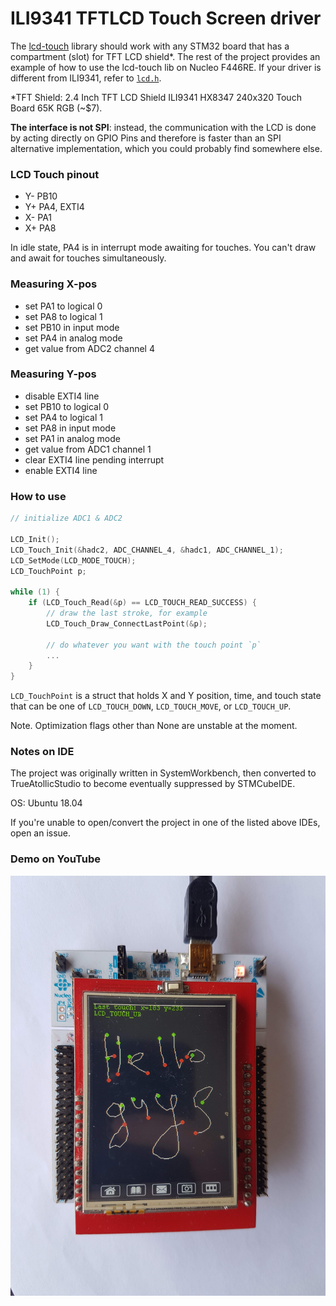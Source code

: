 # ILI9341 TFTLCD Touch Screen driver

The [lcd-touch](display/lcd_touch.h) library should work with any STM32 board that has a compartment (slot) for TFT LCD shield\*. The rest of the project provides an example of how to use the lcd-touch lib on Nucleo F446RE. If your driver is different from ILI9341, refer to [`lcd.h`](display/lcd.h).

\*TFT Shield: 2.4 Inch TFT LCD Shield ILI9341 HX8347 240x320 Touch Board 65K RGB (~$7).

**The interface is not SPI**: instead, the communication with the LCD is done by acting directly on GPIO Pins and therefore is faster than an SPI alternative implementation, which you could probably find somewhere else.

### LCD Touch pinout

 *   Y- PB10
 *   Y+ PA4, EXTI4
 *   X- PA1
 *   X+ PA8

In idle state, PA4 is in interrupt mode awaiting for touches. You can't draw and await for touches simultaneously.

### Measuring X-pos

* set PA1 to logical 0
* set PA8 to logical 1
* set PB10 in input mode
* set PA4 in analog mode
* get value from ADC2 channel 4


### Measuring Y-pos

* disable EXTI4 line
* set PB10 to logical 0
* set PA4 to logical 1
* set PA8 in input mode
* set PA1 in analog mode
* get value from ADC1 channel 1
* clear EXTI4 line pending interrupt
* enable EXTI4 line


### How to use
```c
// initialize ADC1 & ADC2

LCD_Init();
LCD_Touch_Init(&hadc2, ADC_CHANNEL_4, &hadc1, ADC_CHANNEL_1);
LCD_SetMode(LCD_MODE_TOUCH);
LCD_TouchPoint p;

while (1) {
    if (LCD_Touch_Read(&p) == LCD_TOUCH_READ_SUCCESS) {
        // draw the last stroke, for example
        LCD_Touch_Draw_ConnectLastPoint(&p);

        // do whatever you want with the touch point `p`
        ...
    }
}
```

`LCD_TouchPoint` is a struct that holds X and Y position, time, and touch state that can be one of `LCD_TOUCH_DOWN`, `LCD_TOUCH_MOVE`, or `LCD_TOUCH_UP`.

Note. Optimization flags other than None are unstable at the moment.


### Notes on IDE

The project was originally written in SystemWorkbench, then converted to TrueAtollicStudio to become eventually suppressed by STMCubeIDE.

OS: Ubuntu 18.04

If you're unable to open/convert the project in one of the listed above IDEs, open an issue.


### Demo on YouTube

[![Demo](screenshot.jpg)](https://youtu.be/2-NuPZo1CeQ)
